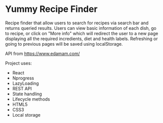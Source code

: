 # Yummy Recipe Finder

Recipe finder that allow users to search for recipes via search bar and returns queried results. Users can view basic information of each dish, go to recipe, or click on "More info" which will redirect the user to a new page displaying all the required incredients, diet and health labels. Refreshing or going to previous pages will be saved using localStorage.

API from https://www.edamam.com/

Project uses:
- React
- Nprogress
- LazyLoading
- REST API
- State handling
- Lifecycle methods
- HTML5
- CSS3
- Local storage

